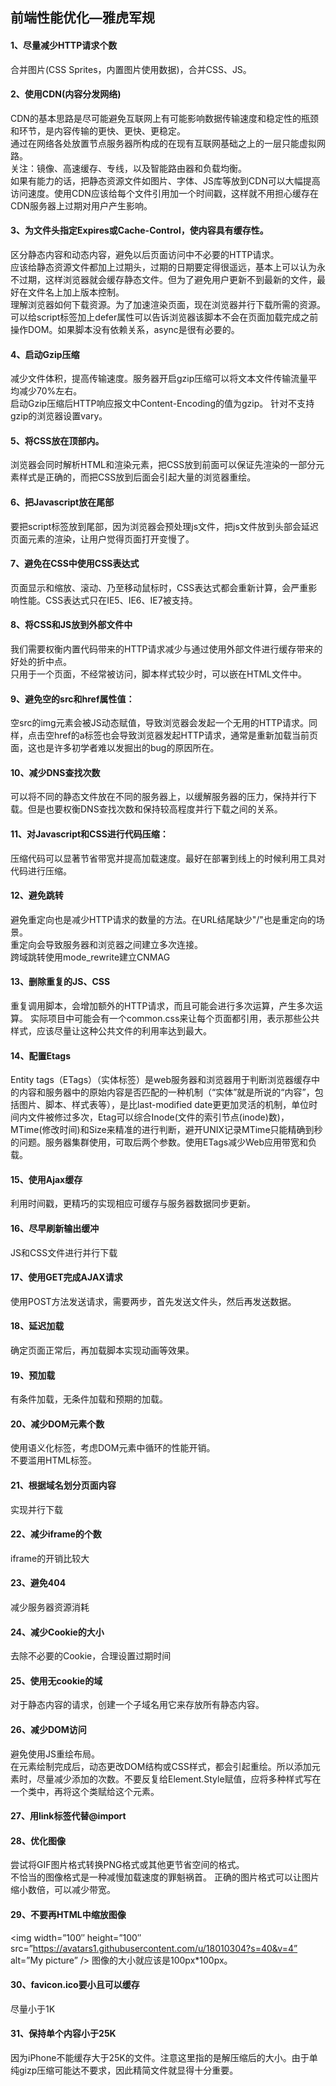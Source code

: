 ## 前端性能优化—雅虎军规

#### 1、尽量减少HTTP请求个数
合并图片(CSS Sprites，内置图片使用数据)，合并CSS、JS。
#### 2、使用CDN(内容分发网络)
CDN的基本思路是尽可能避免互联网上有可能影响数据传输速度和稳定性的瓶颈和环节，是内容传输的更快、更快、更稳定。  
通过在网络各处放置节点服务器所构成的在现有互联网基础之上的一层只能虚拟网路。  
 关注：镜像、高速缓存、专线，以及智能路由器和负载均衡。  
如果有能力的话，把静态资源文件如图片、字体、JS库等放到CDN可以大幅提高访问速度。使用CDN应该给每个文件引用加一个时间戳，这样就不用担心缓存在CDN服务器上过期对用户产生影响。
#### 3、为文件头指定Expires或Cache-Control，使内容具有缓存性。
区分静态内容和动态内容，避免以后页面访问中不必要的HTTP请求。  
应该给静态资源文件都加上过期头，过期的日期要定得很遥远，基本上可以认为永不过期，这样浏览器就会缓存静态文件。但为了避免用户更新不到最新的文件，最好在文件名上加上版本控制。  
理解浏览器如何下载资源。为了加速渲染页面，现在浏览器并行下载所需的资源。可以给script标签加上defer属性可以告诉浏览器该脚本不会在页面加载完成之前操作DOM。如果脚本没有依赖关系，async是很有必要的。
#### 4、启动Gzip压缩  
减少文件体积，提高传输速度。服务器开启gzip压缩可以将文本文件传输流量平均减少70%左右。  
启动Gzip压缩后HTTP响应报文中Content-Encoding的值为gzip。
针对不支持gzip的浏览器设置vary。
#### 5、将CSS放在顶部<head>内。
浏览器会同时解析HTML和渲染元素，把CSS放到前面可以保证先渲染的一部分元素样式是正确的，而把CSS放到后面会引起大量的浏览器重绘。
#### 6、把Javascript放在<body>尾部
要把script标签放到尾部，因为浏览器会预处理js文件，把js文件放到头部会延迟页面元素的渲染，让用户觉得页面打开变慢了。
#### 7、避免在CSS中使用CSS表达式
页面显示和缩放、滚动、乃至移动鼠标时，CSS表达式都会重新计算，会严重影响性能。CSS表达式只在IE5、IE6、IE7被支持。
#### 8、将CSS和JS放到外部文件中
我们需要权衡内置代码带来的HTTP请求减少与通过使用外部文件进行缓存带来的好处的折中点。  
只用于一个页面，不经常被访问，脚本样式较少时，可以嵌在HTML文件中。
#### 9、避免空的src和href属性值：
空src的img元素会被JS动态赋值，导致浏览器会发起一个无用的HTTP请求。同样，点击空href的a标签也会导致浏览器发起HTTP请求，通常是重新加载当前页面，这也是许多初学者难以发掘出的bug的原因所在。
#### 10、减少DNS查找次数
可以将不同的静态文件放在不同的服务器上，以缓解服务器的压力，保持并行下载。但是也要权衡DNS查找次数和保持较高程度并行下载之间的关系。
#### 11、对Javascript和CSS进行代码压缩：
压缩代码可以显著节省带宽并提高加载速度。最好在部署到线上的时候利用工具对代码进行压缩。
#### 12、避免跳转
避免重定向也是减少HTTP请求的数量的方法。在URL结尾缺少"/"也是重定向的场景。  
重定向会导致服务器和浏览器之间建立多次连接。  
跨域跳转使用mode_rewrite建立CNMAG
#### 13、删除重复的JS、CSS
重复调用脚本，会增加额外的HTTP请求，而且可能会进行多次运算，产生多次运算。
实际项目中可能会有一个common.css来让每个页面都引用，表示那些公共样式，应该尽量让这种公共文件的利用率达到最大。
#### 14、配置Etags
Entity tags（ETags）（实体标签）是web服务器和浏览器用于判断浏览器缓存中的内容和服务器中的原始内容是否匹配的一种机制（“实体”就是所说的“内容”，包括图片、脚本、样式表等），是比last-modified date更更加灵活的机制，单位时间内文件被修过多次，Etag可以综合Inode(文件的索引节点(inode)数)，MTime(修改时间)和Size来精准的进行判断，避开UNIX记录MTime只能精确到秒的问题。服务器集群使用，可取后两个参数。使用ETags减少Web应用带宽和负载。
#### 15、使用Ajax缓存
利用时间戳，更精巧的实现相应可缓存与服务器数据同步更新。
#### 16、尽早刷新输出缓冲
JS和CSS文件进行并行下载
#### 17、使用GET完成AJAX请求
使用POST方法发送请求，需要两步，首先发送文件头，然后再发送数据。
#### 18、延迟加载
确定页面正常后，再加载脚本实现动画等效果。
#### 19、预加载
有条件加载，无条件加载和预期的加载。
#### 20、减少DOM元素个数
使用语义化标签，考虑DOM元素中循环的性能开销。  
不要滥用HTML标签。
#### 21、根据域名划分页面内容
实现并行下载
#### 22、减少iframe的个数
iframe的开销比较大
#### 23、避免404
减少服务器资源消耗
#### 24、减少Cookie的大小
去除不必要的Cookie，合理设置过期时间
#### 25、使用无cookie的域
对于静态内容的请求，创建一个子域名用它来存放所有静态内容。
#### 26、减少DOM访问
避免使用JS重绘布局。  
在元素绘制完成后，动态更改DOM结构或CSS样式，都会引起重绘。所以添加元素时，尽量减少添加的次数。不要反复给Element.Style赋值，应将多种样式写在一个类中，再将这个类赋给这个元素。
#### 27、用link标签代替@import
#### 28、优化图像
尝试将GIF图片格式转换PNG格式或其他更节省空间的格式。  
不恰当的图像格式是一种减慢加载速度的罪魁祸首。  正确的图片格式可以让图片缩小数倍，可以减少带宽。
#### 29、不要再HTML中缩放图像
<img width=”100″ height=”100″ src=”https://avatars1.githubusercontent.com/u/18010304?s=40&v=4” alt=”My picture” />
图像的大小就应该是100px*100px。
#### 30、favicon.ico要小且可以缓存
尽量小于1K
#### 31、保持单个内容小于25K
因为iPhone不能缓存大于25K的文件。注意这里指的是解压缩后的大小。由于单纯gizp压缩可能达不要求，因此精简文件就显得十分重要。
